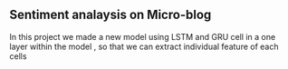 <h2>Sentiment analaysis on Micro-blog</h2>

<p> In this project we made a new model using LSTM and GRU cell in a one layer within the model , so that we can extract individual feature of each cells</p>

